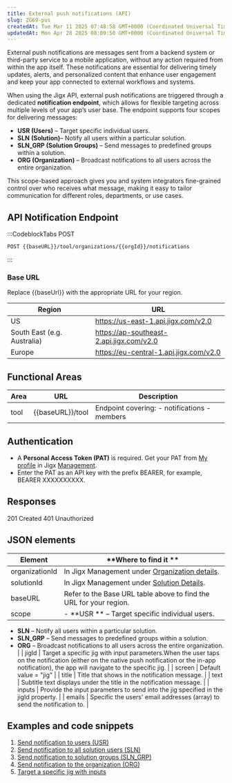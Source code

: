 ```yaml
---
title: External push notifications (API)
slug: ZG69-pus
createdAt: Tue Mar 11 2025 07:48:58 GMT+0000 (Coordinated Universal Time)
updatedAt: Mon Apr 28 2025 08:09:50 GMT+0000 (Coordinated Universal Time)
---
```


External push notifications are messages sent from a backend system or third-party service to a mobile application, without any action required from within the app itself. These notifications are essential for delivering timely updates, alerts, and personalized content that enhance user engagement and keep your app connected to external workflows and systems.

When using the Jigx API, external push notifications are triggered through a dedicated **notification endpoint**, which allows for flexible targeting across multiple levels of your app’s user base. The endpoint supports four scopes for delivering messages:

- **USR (Users)** – Target specific individual users.
- **SLN** **(Solution)**– Notify all users within a particular solution.
- **SLN\_GRP (Solution Groups)** – Send messages to predefined groups within a solution.
- **ORG (Organization)** – Broadcast notifications to all users across the entire organization.

This scope-based approach gives you and system integrators fine-grained control over who receives what message, making it easy to tailor communication for different roles, departments, or use cases.

## API Notification Endpoint

:::CodeblockTabs
POST

```none
POST {{baseURL}}/tool/organizations/{{orgId}}/notifications
```
:::

### Base URL

Replace \{\{baseUrl}} with the appropriate URL for your region.

| **Region**                  | **URL**                                                                                                          |
| --------------------------- | ---------------------------------------------------------------------------------------------------------------- |
| US                          | <a href="https://us-east-1.api.jigx.com/v2.0" target="_blank"> https\://us-east-1.api.jigx.com/v2.0</a>          |
| South East (e.g. Australia) | <a href="https://ap-southeast-2.api.jigx.com/v2.0" target="_blank">https\://ap-southeast-2.api.jigx.com/v2.0</a> |
| Europe                      | <a href="https://eu-central-1.api.jigx.com/v2.0" target="_blank">https\://eu-central-1.api.jigx.com/v2.0</a>     |

## Functional Areas

| **Area** | **URL**            | **Description**                                      |
| -------- | ------------------ | ---------------------------------------------------- |
| tool     | \{\{baseURL}}/tool | Endpoint covering:&#xA;- notifications&#xA;- members |

## Authentication

- A **Personal Access Token (PAT)** is required. Get your PAT from [My profile](docId\:PCpYqHu9kr0rFKl8V-kTw) in Jigx <a href="https://manage.jigx.com" target="_blank">Management</a>.&#x20;
- Enter the PAT as an API key with the prefix BEARER, for example, BEARER XXXXXXXXXX.

## Responses

201 Created&#x20;
401 Unauthorized

## JSON elements

| **Element**    | **Where to find it **                                                                                                                                                                                                                                               |
| -------------- | ------------------------------------------------------------------------------------------------------------------------------------------------------------------------------------------------------------------------------------------------------------------- |
| organizationId | In Jigx Management under [Organization details]().                                                                                                                                                                                                                  |
| solutionId     | In Jigx Management under [Solution Details]().                                                                                                                                                                                                                      |
| baseURL        | Refer to the Base URL table above to find the URL for your region.                                                                                                                                                                                                  |
| scope          | - **USR ** – Target specific individual users.
- **SLN** – Notify all users within a particular solution.
- **SLN\_GRP** – Send messages to predefined groups within a solution.
- **ORG** – Broadcast notifications to all users across the entire organization. |
| jigId          | Target a specific jig with input parameters.When the user taps on the notification (either on the native push notification or the in-app notification), the app will navigate to the specific jig.                                                                  |
| screen         | Default value = "jig"                                        |
| title          | Title that shows in the notification message.                |
| text           | Subtitle text displays under the title in the notification message.                                                                                              |
| inputs         | Provide the input parameters to send into the jig specified in the jigId property.                                                                               |
| emails         | Specific the users' email addresses (array) to send the notification to.                                                                                        |

## Examples and code snippets

1. [Send notification to users (USR)](<./External push notifications _API_/Send notification to users _USR_.md>)
2. [Send notification to all solution users (SLN)](<./External push notifications _API_/Send notification to all solution users _SLN_.md>)
3. [Send notification to solution groups (SLN\_GRP)](<./External push notifications _API_/Send notification to solution groups _SLN_GRP_.md>)
4. [Send notification to the organization (ORG)](<./External push notifications _API_/Send notification to the organization _ORG_.md>)
5. [Target a specific jig with inputs](<./External push notifications _API_/Target a specific jig with inputs.md>)




